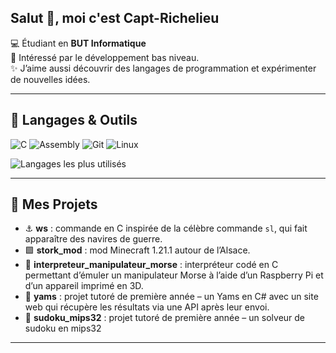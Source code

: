 ## Salut 👋, moi c'est Capt-Richelieu

💻 Étudiant en **BUT Informatique** </br> 
🌱 Intéressé par le développement bas niveau. </br>
✨ J’aime aussi découvrir des langages de programmation et expérimenter de nouvelles idées. </br>

---

## 🔧 Langages & Outils
![C](https://img.shields.io/badge/-C-333?logo=c&logoColor=white)
![Assembly](https://img.shields.io/badge/-MIPS32-333?logo=asm&logoColor=white)
![Git](https://img.shields.io/badge/-Git-333?logo=git)
![Linux](https://img.shields.io/badge/-Linux-333?logo=linux)

![Langages les plus utilisés](https://github-readme-stats.vercel.app/api/top-langs/?username=redstoner507&layout=compact&theme=radical)

---

## 📂 Mes Projets
- ⚓ **ws** : commande en C inspirée de la célèbre commande `sl`, qui fait apparaître des navires de guerre.  
- 🟩 **stork_mod** : mod Minecraft 1.21.1 autour de l’Alsace.  
- 📡 **interpreteur_manipulateur_morse** : interpréteur codé en C permettant d’émuler un manipulateur Morse à l’aide d’un Raspberry Pi et d’un appareil imprimé en 3D.  
- 🎲 **yams** : projet tutoré de première année – un Yams en C# avec un site web qui récupère les résultats via une API après leur envoi.
- 🧩 **sudoku_mips32** : projet tutoré de première année – un solveur de sudoku en mips32

---

